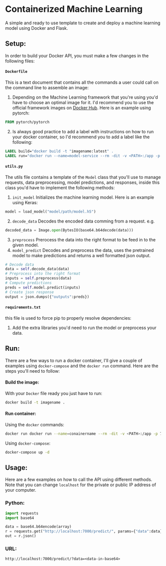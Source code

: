 # Containerized Machine Learning
A simple and ready to use template to create and deploy a machine learning model using Docker and Flask.

## Setup:

In order to build your Docker API, you must make a few changes in the following files:
#### `Dockerfile` 
This is a text document that contains all the commands a user could call on the command line to assemble an image: 
  1. Depending on the Machine Learning framework that you're using you'd have to choose an optimal image for it. I'd recommend you to use the official framework images on [Docker Hub](https://hub.docker.com/). Here is an example using pytorch:
  ```dockerfile
  FROM pytorch/pytorch 
  ```
  2. Is always good practice to add a label with instructions on how to run your docker container, so I'd recommend you to add a label like the following:
  ```dockerfile
  LABEL build="docker build -t "imagename:latest" .
  LABEL run="docker run --name=model-service --rm -dit -v <PATH>:/app -p 7001:7000 modelimage"
  ```

#### `utils.py` 
The utils file contains a template of the `Model` class that you'll use to manage requests, data preprocessing, model predictions, and responses, inside this class you'd have to implement the following methods:
  1. `init_model` Initializes the machine learning model. Here is an example using Keras:
  ```python
  model = load_model("model/path/model.h5")
  ```
  2. `decode_data` Decodes the encoded data comming from a request. e.g.
  ```python
  decoded_data = Image.open(BytesIO(base64.b64decode(data)))
  ```
  3. `preprocess` Prerocess the data into the right format to be feed in to the given model.
  4. `model_predict` Decodes and preprocess the data, uses the pretrained model to make predictions and returns a well formatted json output.
  ```python
  # Decode data
  data = self.decode_data(data)
  # Preprocess into the right format
  inputs = self.preprocess(data)
  # Compute predictions
  preds = self.model.predict(inputs)
  # Create json response
  output = json.dumps({"outputs":preds})
  ```

#### `requirements.txt` 
this file is used to force pip to properly resolve dependencies:
  1. Add the extra libraries you'd need to run the model or preprocess your data.

## Run:

There are a few ways to run a docker container, I'll give a couple of examples using `docker-compose` and the `docker run` command. Here are the steps you'll need to follow:

#### Build the image:
With your `Docker` file ready you just have to run:
```bash
docker build -t imagename .
```

#### Run container:
Using the `docker` commands:
```bash
docker run docker run --name=conainername --rm -dit -v <PATH>:/app -p 7001:7000 imagename
```
Using `docker-compose`:
```bash
docker-compose up -d
```

## Usage:
Here are a few examples on how to call the API using different methods. Note that you can change `localhost` for the private or public IP address of your computer.

### Python:
```python
import requests
import base64

data = base64.b64encode(array)
r = requests.get("http://localhost:7000/predict/", params={"data":data})
out = r.json()
```

### URL:
```
http://localhost:7000/predict/?data=<data-in-base64>
```
